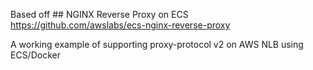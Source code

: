 Based off ## NGINX Reverse Proxy on ECS
https://github.com/awslabs/ecs-nginx-reverse-proxy

A working example of supporting proxy-protocol v2 on AWS NLB using ECS/Docker 
